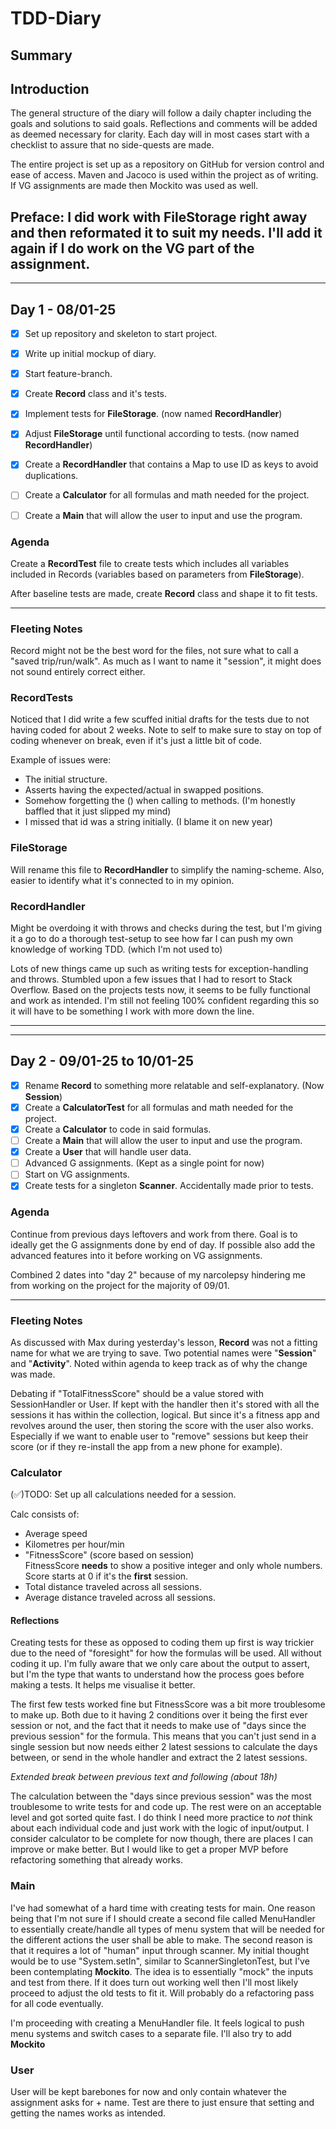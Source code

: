 # TDD-Diary

## Summary

## Introduction

The general structure of the diary will follow a daily chapter including the goals and solutions to said goals.
Reflections and comments will be added as deemed necessary for clarity. Each day will in most cases start with a checklist
to assure that no side-quests are made. 

The entire project is set up as a repository on GitHub for version control and ease of access.
Maven and Jacoco is used within the project as of writing. If VG assignments are made then Mockito was used as well.

Preface: I did work with **FileStorage** right away and then reformated it to suit my needs. I'll add it again
if I do work on the VG part of the assignment.
---

---
## Day 1 - 08/01-25

- [x] Set up repository and skeleton to start project.
- [x] Write up initial mockup of diary.
- [x] Start feature-branch.
- [x] Create **Record** class and it's tests.
- [x] Implement tests for **FileStorage**. (now named **RecordHandler**)
- [x] Adjust **FileStorage** until functional according to tests. (now named **RecordHandler**)
- [x] Create a **RecordHandler** that contains a Map to use ID as keys to avoid duplications.
- [ ] Create a **Calculator** for all formulas and math needed for the project.
- [ ] Create a **Main** that will allow the user to input and use the program.
 

### Agenda
Create a **RecordTest** file to create tests which includes all variables included in Records (variables based on
parameters from **FileStorage**).

After baseline tests are made, create **Record** class and shape it to fit tests.

---
### Fleeting Notes
Record might not be the best word for the files, not sure what to call a "saved trip/run/walk". As much as I want to
name it "session", it might does not sound entirely correct either.

### RecordTests
Noticed that I did write a few scuffed initial drafts for the tests due to not having coded for about 2 weeks.
Note to self to make sure to stay on top of coding whenever on break, even if it's just a little bit of code.

Example of issues were:
- The initial structure.
- Asserts having the expected/actual in swapped positions.
- Somehow forgetting the () when calling to methods. (I'm honestly baffled that it just slipped my mind)
- I missed that id was a string initially. (I blame it on new year)

### FileStorage
Will rename this file to **RecordHandler** to simplify the naming-scheme. Also, easier to identify what it's connected to
in my opinion.

### RecordHandler

Might be overdoing it with throws and checks during the test, but I'm giving it a go to do a thorough test-setup
to see how far I can push my own knowledge of working TDD. (which I'm not used to)

Lots of new things came up such as writing tests for exception-handling and throws. Stumbled upon a few issues that I
had to resort to Stack Overflow. Based on the projects tests now, it seems to be fully functional and work as intended.
I'm still not feeling 100% confident regarding this so it will have to be something I work with more down the line.

---

---
## Day 2 - 09/01-25 to 10/01-25

- [x] Rename **Record** to something more relatable and self-explanatory. (Now **Session**) 
- [x] Create a **CalculatorTest** for all formulas and math needed for the project.
- [x] Create a **Calculator** to code in said formulas.
- [ ] Create a **Main** that will allow the user to input and use the program.
- [x] Create a **User** that will handle user data.
- [ ] Advanced G assignments. (Kept as a single point for now)
- [ ] Start on VG assignments.
- [x] Create tests for a singleton **Scanner**. Accidentally made prior to tests.

### Agenda
Continue from previous days leftovers and work from there. Goal is to ideally get the G assignments done by end of day.
If possible also add the advanced features into it before working on VG assignments.

Combined 2 dates into "day 2" because of my narcolepsy hindering me from working on the project for the majority
of 09/01.

---
### Fleeting Notes
As discussed with Max during yesterday's lesson, **Record** was not a fitting name for what we are trying
to save. Two potential names were "**Session**" and "**Activity**". Noted within agenda to keep track as of why
the change was made.

Debating if "TotalFitnessScore" should be a value stored with SessionHandler or User. If kept with the handler then it's
stored with all the sessions it has within the collection, logical. But since it's a fitness app and revolves around
the user, then storing the score with the user also works. Especially if we want to enable user to "remove" sessions but
keep their score (or if they re-install the app from a new phone for example).

### Calculator
(✅)TODO: Set up all calculations needed for a session.

Calc consists of:
- Average speed
- Kilometres per hour/min
- "FitnessScore" (score based on session) \
  FitnessScore **needs** to show a positive integer and only whole numbers. Score starts at 0 if it's the **first**
  session.
- Total distance traveled across all sessions.
- Average distance traveled across all sessions.

#### Reflections
Creating tests for these as opposed to coding them up first is way trickier due to the need of "foresight"
for how the formulas will be used. All without coding it up. I'm fully aware that we only care about the output to assert,
but I'm the type that wants to understand how the process goes before making a tests. It helps me visualise it better.

The first few tests worked fine but FitnessScore was a bit more troublesome to make up. Both due to it
having 2 conditions over it being the first ever session or not, and the fact that it needs to make use of
"days since the previous session" for the formula. This means that you can't just send in a single session but now needs
either 2 latest sessions to calculate the days between, or send in the whole handler and extract the 2 latest sessions.

*Extended break between previous text and following (about 18h)*

The calculation between the "days since previous session" was the most troublesome to write tests for and code up.
The rest were on an acceptable level and got sorted quite fast. I do think I need more practice to *not* think about each
individual code and just work with the logic of input/output. I consider calculator to be complete for now though, there
are places I can improve or make better. But I would like to get a proper MVP before refactoring something that already 
works.

### Main

I've had somewhat of a hard time with creating tests for main. One reason being that I'm not sure if I should create
a second file called MenuHandler to essentially create/handle all types of menu system that will be needed for the 
different actions the user shall be able to make. The second reason is that it requires a lot of "human" input through
scanner. My initial thought would be to use "System.setIn", similar to ScannerSingletonTest, but I've been contemplating
**Mockito**. The idea is to essentially "mock" the inputs and test from there. If it does turn out working well then I'll 
most likely proceed to adjust the old tests to fit it. Will probably do a refactoring pass for all code eventually.

I'm proceeding with creating a MenuHandler file. It feels logical to push menu systems and switch cases to a separate file.
I'll also try to add **Mockito**

### User

User will be kept barebones for now and only contain whatever the assignment asks for + name.
Test are there to just ensure that setting and getting the names works as intended.